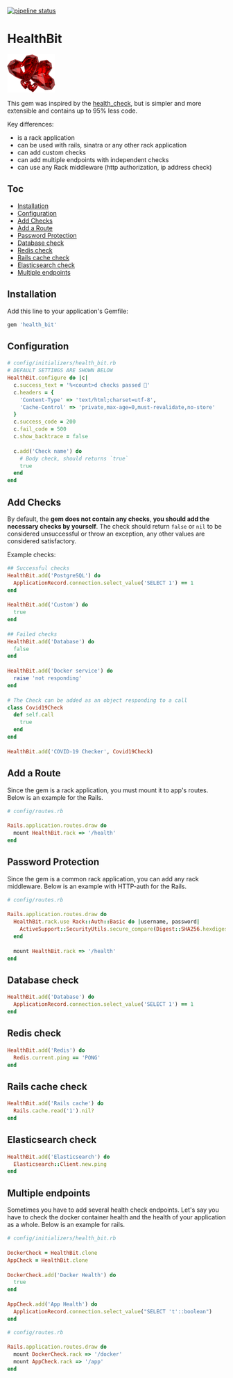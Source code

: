 [![pipeline status](https://travis-ci.com/shlima/health_bit.svg?branch=master)](https://travis-ci.com/shlima/health_bit)

# HealthBit

![](./doc/logo.png?sanitize=true)

This gem was inspired by the [health_check](https://github.com/ianheggie/health_check), but is simpler and more 
extensible and contains up to 95% less code.

Key differences:
* is a rack application
* can be used with rails, sinatra or any other rack application
* can add custom checks
* can add multiple endpoints with independent checks
* can use any Rack middleware (http authorization, ip address check)

## Toc

* [Installation](#installation)
* [Configuration](#configuration)
* [Add Checks](#add-checks)
* [Add a Route](#add-a-route)
* [Password Protection](#password-protection)
* [Database check](#database-check)
* [Redis check](#redis-check)
* [Rails cache check](#rails-cache-check)
* [Elasticsearch check](#elasticsearch-check)
* [Multiple endpoints](#multiple-endpoints)

## Installation
    
Add this line to your application's Gemfile:

```ruby
gem 'health_bit'
```

## Configuration

```ruby
# config/initializers/health_bit.rb
# DEFAULT SETTINGS ARE SHOWN BELOW
HealthBit.configure do |c|
  c.success_text = '%<count>d checks passed 🎉'
  c.headers = { 
    'Content-Type' => 'text/html;charset=utf-8', 
    'Cache-Control' => 'private,max-age=0,must-revalidate,no-store' 
  }
  c.success_code = 200
  c.fail_code = 500
  c.show_backtrace = false

  c.add('Check name') do
    # Body check, should returns `true` 
    true
  end
end
```
        
## Add Checks

By default, the **gem does not contain any checks**, **you should add the 
necessary checks by yourself**. The check should return `false` or `nil` 
to be considered unsuccessful or throw an exception, any other 
values are considered satisfactory.

Example checks:

```ruby
## Successful checks
HealthBit.add('PostgreSQL') do
  ApplicationRecord.connection.select_value('SELECT 1') == 1
end

HealthBit.add('Custom') do
  true
end

## Failed checks
HealthBit.add('Database') do
  false
end

HealthBit.add('Docker service') do
  raise 'not responding'
end

# The Check can be added as an object responding to a call
class Covid19Check 
  def self.call
    true 
  end
end

HealthBit.add('COVID-19 Checker', Covid19Check)
```

## Add a Route

Since the gem is a rack application, you must mount it to app's 
routes. Below is an example for the Rails.

```ruby
# config/routes.rb

Rails.application.routes.draw do
  mount HealthBit.rack => '/health'
end
```

## Password Protection

Since the gem is a common rack application, you can add any rack
middleware. Below is an example with HTTP-auth for the Rails.

```ruby
# config/routes.rb

Rails.application.routes.draw do
  HealthBit.rack.use Rack::Auth::Basic do |username, password|
    ActiveSupport::SecurityUtils.secure_compare(Digest::SHA256.hexdigest(username), ::Digest::SHA256.hexdigest('user')) & ActiveSupport::SecurityUtils.secure_compare(Digest::SHA256.hexdigest(password), ::Digest::SHA256.hexdigest('password'))
  end
  
  mount HealthBit.rack => '/health'
end
```

## Database check

```ruby
HealthBit.add('Database') do
  ApplicationRecord.connection.select_value('SELECT 1') == 1
end
```

## Redis check

```ruby
HealthBit.add('Redis') do
  Redis.current.ping == 'PONG' 
end
```

## Rails cache check

```ruby
HealthBit.add('Rails cache') do
  Rails.cache.read('1').nil?
end
```

## Elasticsearch check

```ruby
HealthBit.add('Elasticsearch') do
  Elasticsearch::Client.new.ping
end
```

## Multiple endpoints

Sometimes you have to add several health check endpoints. Let's say 
you have to check the docker container health and the health 
of your application as a whole. Below is an example for rails.

```ruby
# config/initializers/health_bit.rb

DockerCheck = HealthBit.clone
AppCheck = HealthBit.clone

DockerCheck.add('Docker Health') do
  true
end

AppCheck.add('App Health') do
  ApplicationRecord.connection.select_value("SELECT 't'::boolean")
end
```

```ruby
# config/routes.rb

Rails.application.routes.draw do
  mount DockerCheck.rack => '/docker'
  mount AppCheck.rack => '/app'
end
```

